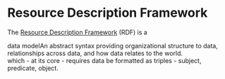<!DOCTYPE html>
<html lang="en">
<head>
    <meta charset="UTF-8">
    <title>Your Page Title</title>
    <link rel="stylesheet" href="https://raw.githubusercontent.com/johnbeve/NCOR-Test/main/docs/stylesheet.css">
</head>
<body>

<h1>Resource Description Framework</h1>

<p>The <a href="https://www.w3.org/TR/rdf11-concepts/">Resource Description Framework</a> (RDF) is a 
<div class="tooltip">data model<span class="tooltiptext">An abstract syntax providing organizational structure to data, relationships across data, and how data relates to the world.</span></div> 
which - at its core - requires data be formatted as triples - subject, predicate, object.</p>

</body>
</html>

